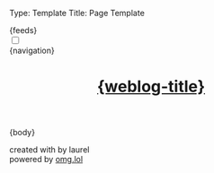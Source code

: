 Type: Template
Title: Page Template


<!DOCTYPE html>
<html lang="en">
<head>
<title>{weblog-title}{separator}{post-title}</title>
<meta charset="utf-8">
<meta name="viewport" content="width=device-width, initial-scale=1">
{feeds}
<style>
@import url('https://pvinis.github.io/iosevka-webfont/3.4.1/iosevka.css');
@import url('https://static.omg.lol/type/fontawesome-free/css/all.css');
</style>
<link rel="stylesheet" href="https://laurel.omg.lol/style.css">
</head>
<body>

<div class="top">
    <div class="toggle">
        <div class="darkmode">
          <input type="checkbox" class="checkbox" id="checkbox">
          <label for="checkbox" class="label"></label>
            <div class="ball"></div>
          </label>
        </div>
      </div>
      <div class="nav">{navigation}</div>
</div>
</head>

<body>
<header>
	<h1 class="weblog-title"><a href="{base-path}">{weblog-title}</a></h1>
</header>

<main>

{body}

</main>

<footer>
    <p>created with <i class="fas fa-heart"></i> by laurel
        <br>
    <i class="fas fas fa-plug"></i> powered by <a href="https://omg.lol">omg.lol</a></p>
</footer>

<script>
const checkbox =document.getElementById('checkbox')

checkbox.addEventListener('click',checkMode)

                      function checkMode() {
                            if (localStorage.getItem('isDarkMode')=='true'){
                                localStorage.setItem('isDarkMode', false)} 
                                else 
                                {localStorage.setItem('isDarkMode', true)}
                                toggle();
                        };

                        function toggle(){
                            if (localStorage.getItem('isDarkMode')=='true'){
                            
                                document.body.classList.add('dark-mode');
                        }
                        if (localStorage.getItem('isDarkMode') === 'false'){
                                
                            document.body.classList.remove('dark-mode');
                            };
                        }
                        toggle()
</script>
</body>
</html>